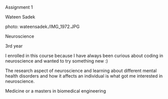 Assignment 1 

Wateen Sadek 

photo: wateensadek./IMG_1972.JPG 

Neuroscience 

3rd year 

I enrolled in this course because I have always been curious about coding in neuroscience and wanted to try something new :) 

The research aspect of neuroscience and learning about different mental health disorders and how it affects an individual is what got me interested in neuroscience.

Medicine or a masters in biomedical engineering
